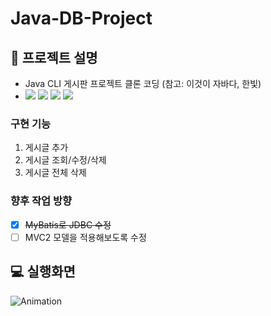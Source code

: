 # Java-DB-Project   

## 📑 프로젝트 설명
- Java CLI 게시판 프로젝트 클론 코딩
(참고: 이것이 자바다, 한빛)
- <img src="https://img.shields.io/badge/Java-007396?style=flat-square&logo=Java&logoColor=white"></a> <img src="https://img.shields.io/badge/MariaDB-1F305F?style=flat-square&logo=MariaDB&logoColor=white"></a> <img src="https://img.shields.io/badge/IntelliJ IDEA-2F8CBB?style=flat-square&logo=IntelliJ IDEA&logoColor=white"></a> <img src="https://img.shields.io/badge/Mybatis-FFFC00?style=flat-square&logo=Mybatis&logoColor=white"/></a>

### 구현 기능
1. 게시글 추가
2. 게시글 조회/수정/삭제
3. 게시글 전체 삭제

### 향후 작업 방향
- [X] ~~MyBatis로 JDBC 수정~~
- [ ] MVC2 모델을 적용해보도록 수정

## 💻 실행화면   
![Animation](https://github.com/kimg1623/Java-DB-Project/assets/40616792/fb495081-124b-412e-945a-d6d9bfba9679)
